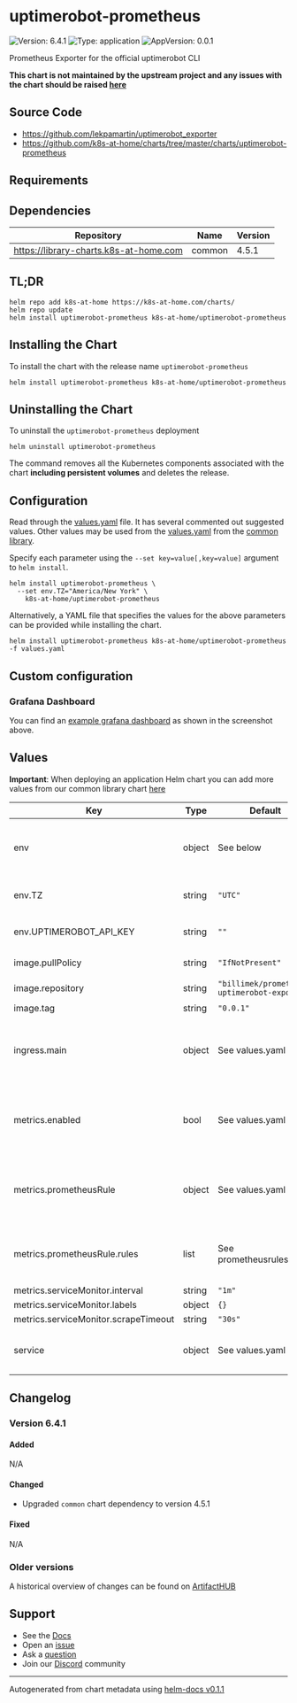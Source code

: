 # uptimerobot-prometheus

![Version: 6.4.1](https://img.shields.io/badge/Version-6.4.1-informational?style=flat-square) ![Type: application](https://img.shields.io/badge/Type-application-informational?style=flat-square) ![AppVersion: 0.0.1](https://img.shields.io/badge/AppVersion-0.0.1-informational?style=flat-square)

Prometheus Exporter for the official uptimerobot CLI

**This chart is not maintained by the upstream project and any issues with the chart should be raised [here](https://github.com/k8s-at-home/charts/issues/new/choose)**

## Source Code

* <https://github.com/lekpamartin/uptimerobot_exporter>
* <https://github.com/k8s-at-home/charts/tree/master/charts/uptimerobot-prometheus>

## Requirements

## Dependencies

| Repository | Name | Version |
|------------|------|---------|
| https://library-charts.k8s-at-home.com | common | 4.5.1 |

## TL;DR

```console
helm repo add k8s-at-home https://k8s-at-home.com/charts/
helm repo update
helm install uptimerobot-prometheus k8s-at-home/uptimerobot-prometheus
```

## Installing the Chart

To install the chart with the release name `uptimerobot-prometheus`

```console
helm install uptimerobot-prometheus k8s-at-home/uptimerobot-prometheus
```

## Uninstalling the Chart

To uninstall the `uptimerobot-prometheus` deployment

```console
helm uninstall uptimerobot-prometheus
```

The command removes all the Kubernetes components associated with the chart **including persistent volumes** and deletes the release.

## Configuration

Read through the [values.yaml](./values.yaml) file. It has several commented out suggested values.
Other values may be used from the [values.yaml](https://github.com/k8s-at-home/library-charts/tree/main/charts/stable/common/values.yaml) from the [common library](https://github.com/k8s-at-home/library-charts/tree/main/charts/stable/common).

Specify each parameter using the `--set key=value[,key=value]` argument to `helm install`.

```console
helm install uptimerobot-prometheus \
  --set env.TZ="America/New York" \
    k8s-at-home/uptimerobot-prometheus
```

Alternatively, a YAML file that specifies the values for the above parameters can be provided while installing the chart.

```console
helm install uptimerobot-prometheus k8s-at-home/uptimerobot-prometheus -f values.yaml
```

## Custom configuration

### Grafana Dashboard

You can find an [example grafana dashboard](https://github.com/lekpamartin/uptimerobot_exporter/blob/master/dashboards/grafana.json) as shown in the screenshot above.

## Values

**Important**: When deploying an application Helm chart you can add more values from our common library chart [here](https://github.com/k8s-at-home/library-charts/tree/main/charts/stable/common)

| Key | Type | Default | Description |
|-----|------|---------|-------------|
| env | object | See below | environment variables. See [application docs](https://github.com/lekpamartin/uptimerobot_exporter/blob/master/docker-compose.yml) for more details. |
| env.TZ | string | `"UTC"` | Set the container timezone |
| env.UPTIMEROBOT_API_KEY | string | `""` | Set the uptimerobot API key |
| image.pullPolicy | string | `"IfNotPresent"` | image pull policy |
| image.repository | string | `"billimek/prometheus-uptimerobot-exporter"` | image repository |
| image.tag | string | `"0.0.1"` | image tag |
| ingress.main | object | See values.yaml | Enable and configure ingress settings for the chart under this key. |
| metrics.enabled | bool | See values.yaml | Enable and configure a Prometheus serviceMonitor for the chart under this key. |
| metrics.prometheusRule | object | See values.yaml | Enable and configure Prometheus Rules for the chart under this key. |
| metrics.prometheusRule.rules | list | See prometheusrules.yaml | Configure additionial rules for the chart under this key. |
| metrics.serviceMonitor.interval | string | `"1m"` |  |
| metrics.serviceMonitor.labels | object | `{}` |  |
| metrics.serviceMonitor.scrapeTimeout | string | `"30s"` |  |
| service | object | See values.yaml | Configures service settings for the chart. |

## Changelog

### Version 6.4.1

#### Added

N/A

#### Changed

* Upgraded `common` chart dependency to version 4.5.1

#### Fixed

N/A

### Older versions

A historical overview of changes can be found on [ArtifactHUB](https://artifacthub.io/packages/helm/k8s-at-home/uptimerobot-prometheus?modal=changelog)

## Support

- See the [Docs](https://docs.k8s-at-home.com/our-helm-charts/getting-started/)
- Open an [issue](https://github.com/k8s-at-home/charts/issues/new/choose)
- Ask a [question](https://github.com/k8s-at-home/organization/discussions)
- Join our [Discord](https://discord.gg/sTMX7Vh) community

----------------------------------------------
Autogenerated from chart metadata using [helm-docs v0.1.1](https://github.com/k8s-at-home/helm-docs/releases/v0.1.1)
